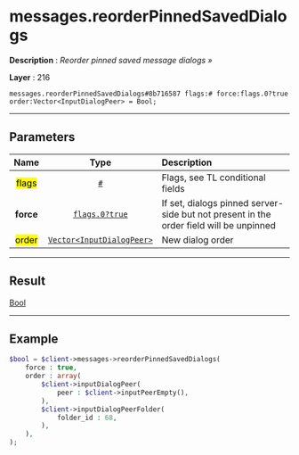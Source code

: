 # messages.reorderPinnedSavedDialogs

**Description** : *Reorder pinned saved message dialogs &raquo;*

**Layer** : 216

```tl
messages.reorderPinnedSavedDialogs#8b716587 flags:# force:flags.0?true order:Vector<InputDialogPeer> = Bool;
```

---

## Parameters

| Name | Type | Description |
| :---: | :---: | :--- |
| <mark>flags</mark> | [`#`](type/#) | Flags, see TL conditional fields |
| **force** | [`flags.0?true`](type/true) | If set, dialogs pinned server-side but not present in the order field will be unpinned |
| <mark>order</mark> | [`Vector<InputDialogPeer>`](type/InputDialogPeer) | New dialog order |

---

## Result

[Bool](type/Bool)

---

## Example

```php
$bool = $client->messages->reorderPinnedSavedDialogs(
	force : true,
	order : array(
		$client->inputDialogPeer(
			peer : $client->inputPeerEmpty(),
		),
		$client->inputDialogPeerFolder(
			folder_id : 68,
		),
	),
);
```